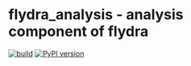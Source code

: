 # flydra_analysis - analysis component of flydra

[![build](https://github.com/strawlab/flydra/workflows/build-and-test/badge.svg?branch=master)](https://github.com/strawlab/flydra/actions?query=branch%3Amaster)
[![PyPI version](https://badge.fury.io/py/flydra-analysis.svg)](https://badge.fury.io/py/flydra-analysis)
